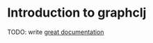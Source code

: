 # Introduction to graphclj

TODO: write [great documentation](http://jacobian.org/writing/what-to-write/)
